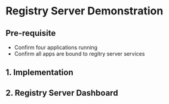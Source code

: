 # Registry Server Demonstration
## Pre-requisite
 * Confirm four applications running
 * Confirm all apps are bound to regitry server services

## 1. Implementation

## 2. Registry Server Dashboard

